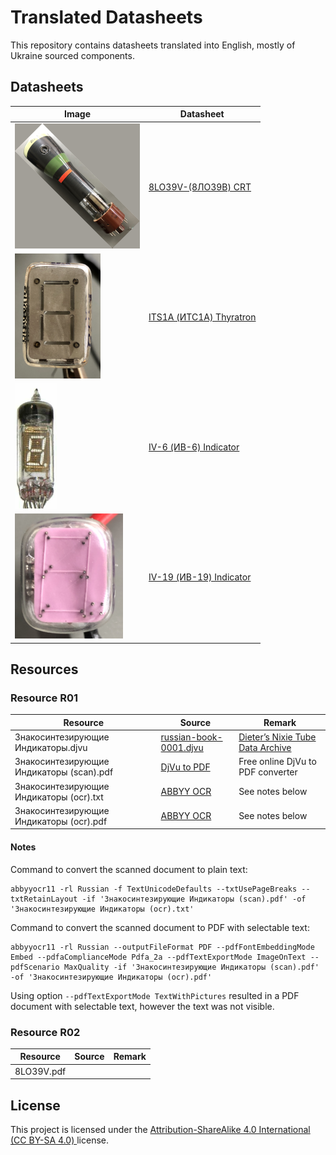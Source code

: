 # Translated Datasheets

This repository contains datasheets translated into English, mostly of Ukraine sourced components.

## Datasheets

| Image                                                     | Datasheet                                                                                 |
|-----------------------------------------------------------|-------------------------------------------------------------------------------------------|
| ![8LO39](datasheet/8LO39V-(8ЛО39В)-CRT/thumbnail.png)     | [8LO39V-(8ЛО39В) CRT](./datasheet/8LO39V-(8ЛО39В)-CRT/8L039V-(8ЛО39В)-Datasheet.md)       | 
| ![ITS1A](datasheet/ITS1A-(ИТС1А)-Thyratron/thumbnail.png) | [ITS1A (ИТС1А) Thyratron](./datasheet/ITS1A-(ИТС1А)-Thyratron/ITS1A-(ИТС1А)-Datasheet.md) | 
| ![IV-6](datasheet/IV-6-(ИВ-6)-Indicator/thumbnail.png)    | [IV-6 (ИВ-6) Indicator](datasheet/IV-6-(ИВ-6)-Indicator/IV-6-(ИВ-6)-Datasheet.md)         | 
| ![IV-19](datasheet/IV-19-Indicator/thumbnail.png)         | [IV-19 (ИВ-19) Indicator](./datasheet/IV-19-Indicator/IV-19-(ИВ-19)-Datasheet.md)         | 

## Resources

### Resource R01

| Resource                                 | Source                                                                                           | Remark                                                                                     |
|------------------------------------------|--------------------------------------------------------------------------------------------------|--------------------------------------------------------------------------------------------|
| Знакосинтезирующие Индикаторы.djvu       | [russian-book-0001.djvu](http://www.tube-tester.com/sites/nixie/dat_arch/russian-book-0001.djvu) | [Dieter’s Nixie Tube Data Archive](http://www.tube-tester.com/sites/nixie/nixie-tubes.htm) |
| Знакосинтезирующие Индикаторы (scan).pdf | [DjVu to  PDF](https://djvu2pdf.com)                                                             | Free online DjVu to PDF converter                                                          |
| Знакосинтезирующие Индикаторы (ocr).txt  | [ABBYY OCR](https://www.abbyy.com/ocr-sdk/)                                                      | See notes below                                                                            |
| Знакосинтезирующие Индикаторы (ocr).pdf  | [ABBYY OCR](https://www.abbyy.com/ocr-sdk/)                                                      | See notes below                                                                            |

#### Notes

Command to convert the scanned document to plain text:

```shell
abbyyocr11 -rl Russian -f TextUnicodeDefaults --txtUsePageBreaks --txtRetainLayout -if 'Знакосинтезирующие Индикаторы (scan).pdf' -of 'Знакосинтезирующие Индикаторы (ocr).txt'
```

Command to convert the scanned document to PDF with selectable text:

```shell
abbyyocr11 -rl Russian --outputFileFormat PDF --pdfFontEmbeddingMode Embed --pdfaComplianceMode Pdfa_2a --pdfTextExportMode ImageOnText --pdfScenario MaxQuality -if 'Знакосинтезирующие Индикаторы (scan).pdf' -of 'Знакосинтезирующие Индикаторы (ocr).pdf'
```

Using option `--pdfTextExportMode TextWithPictures` resulted in a PDF document with selectable text, however the text
was not visible.

### Resource R02

| Resource   | Source | Remark |
|------------|--------|--------|
| 8LO39V.pdf |        |        |


## License

This project is licensed under the [Attribution-ShareAlike 4.0 International (CC BY-SA 4.0) ](https://creativecommons.org/licenses/by-sa/4.0/) license.
